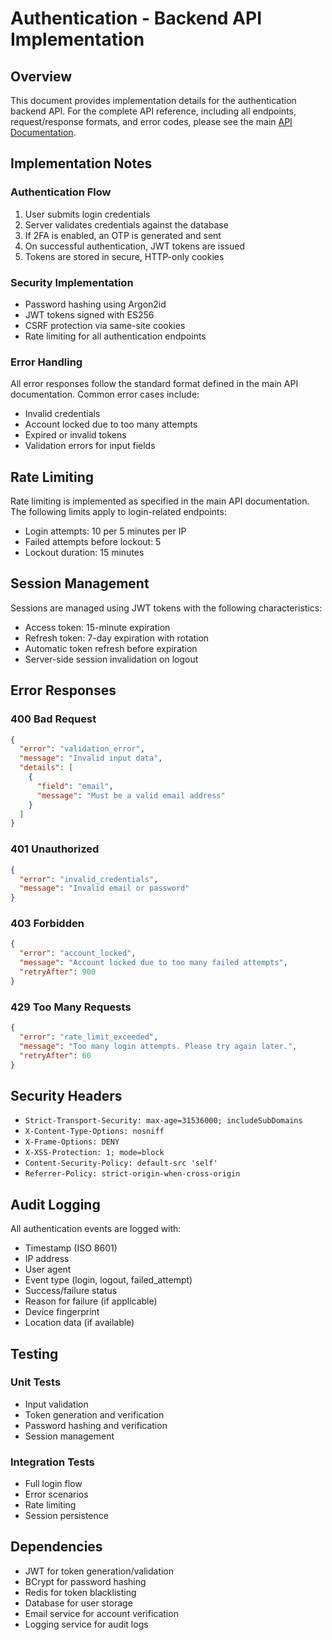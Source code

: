 # Authentication - Backend API Implementation

## Overview

This document provides implementation details for the authentication backend API. For the complete API reference, including all endpoints, request/response formats, and error codes, please see the main [API Documentation](../API.md).

## Implementation Notes

### Authentication Flow

1. User submits login credentials
2. Server validates credentials against the database
3. If 2FA is enabled, an OTP is generated and sent
4. On successful authentication, JWT tokens are issued
5. Tokens are stored in secure, HTTP-only cookies

### Security Implementation

- Password hashing using Argon2id
- JWT tokens signed with ES256
- CSRF protection via same-site cookies
- Rate limiting for all authentication endpoints

### Error Handling

All error responses follow the standard format defined in the main API documentation. Common error cases include:

- Invalid credentials
- Account locked due to too many attempts
- Expired or invalid tokens
- Validation errors for input fields

## Rate Limiting

Rate limiting is implemented as specified in the main API documentation. The following limits apply to login-related endpoints:

- Login attempts: 10 per 5 minutes per IP
- Failed attempts before lockout: 5
- Lockout duration: 15 minutes

## Session Management

Sessions are managed using JWT tokens with the following characteristics:

- Access token: 15-minute expiration
- Refresh token: 7-day expiration with rotation
- Automatic token refresh before expiration
- Server-side session invalidation on logout

## Error Responses

### 400 Bad Request

```json
{
  "error": "validation_error",
  "message": "Invalid input data",
  "details": [
    {
      "field": "email",
      "message": "Must be a valid email address"
    }
  ]
}
```

### 401 Unauthorized

```json
{
  "error": "invalid_credentials",
  "message": "Invalid email or password"
}
```

### 403 Forbidden

```json
{
  "error": "account_locked",
  "message": "Account locked due to too many failed attempts",
  "retryAfter": 900
}
```

### 429 Too Many Requests

```json
{
  "error": "rate_limit_exceeded",
  "message": "Too many login attempts. Please try again later.",
  "retryAfter": 60
}
```

## Security Headers

- `Strict-Transport-Security: max-age=31536000; includeSubDomains`
- `X-Content-Type-Options: nosniff`
- `X-Frame-Options: DENY`
- `X-XSS-Protection: 1; mode=block`
- `Content-Security-Policy: default-src 'self'`
- `Referrer-Policy: strict-origin-when-cross-origin`

## Audit Logging

All authentication events are logged with:

- Timestamp (ISO 8601)
- IP address
- User agent
- Event type (login, logout, failed_attempt)
- Success/failure status
- Reason for failure (if applicable)
- Device fingerprint
- Location data (if available)

## Testing

### Unit Tests

- Input validation
- Token generation and verification
- Password hashing and verification
- Session management

### Integration Tests

- Full login flow
- Error scenarios
- Rate limiting
- Session persistence

## Dependencies

- JWT for token generation/validation
- BCrypt for password hashing
- Redis for token blacklisting
- Database for user storage
- Email service for account verification
- Logging service for audit logs
